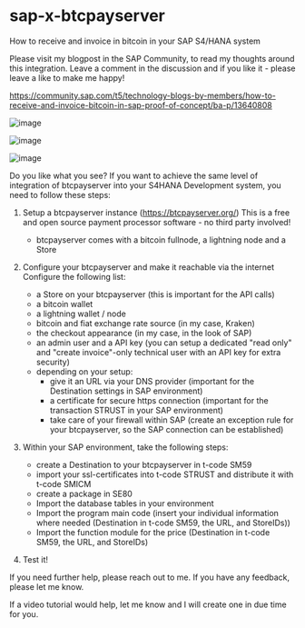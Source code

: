 # sap-x-btcpayserver
How to receive and invoice in bitcoin in your SAP S4/HANA system

Please visit my blogpost in the SAP Community, to read my thoughts around this integration.
Leave a comment in the discussion and if you like it - please leave a like to make me happy!

https://community.sap.com/t5/technology-blogs-by-members/how-to-receive-and-invoice-bitcoin-in-sap-proof-of-concept/ba-p/13640808

![image](https://github.com/konigra99/sap-x-btcpayserver/assets/164070213/bd4933e4-48a9-4000-a29e-94eedb16fd9b)

![image](https://github.com/konigra99/sap-x-btcpayserver/assets/164070213/0b00f371-eb24-4a46-8358-21138a737b76)

![image](https://github.com/konigra99/sap-x-btcpayserver/assets/164070213/bc132039-750e-43df-a2cf-8be2dce1f1a9)


Do you like what you see?
If you want to achieve the same level of integration of btcpayserver into your S4HANA Development system, you need to follow these steps:

1. Setup a btcpayserver instance (https://btcpayserver.org/) This is a free and open source payment processor software - no third party involved!
   - btcpayserver comes with a bitcoin fullnode, a lightning node and a Store

2. Configure your btcpayserver and make it reachable via the internet
   Configure the following list:
   - a Store on your btcpayserver (this is important for the API calls)
   - a bitcoin wallet
   - a lightning wallet / node
   - bitcoin and fiat exchange rate source (in my case, Kraken)
   - the checkout appearance (in my case, in the look of SAP)
   - an admin user and a API key (you can setup a dedicated "read only" and "create invoice"-only technical user with an API key for extra security)
   - depending on your setup:
      - give it an URL via your DNS provider (important for the Destination settings in SAP environment)
      - a certificate for secure https connection (important for the transaction STRUST in your SAP environment)
      - take care of your firewall within SAP (create an exception rule for your btcpayserver, so the SAP connection can be established)

5. Within your SAP environment, take the following steps:
   - create a Destination to your btcpayserver in t-code SM59
   - import your ssl-certificates into t-code STRUST and distribute it with t-code SMICM
   - create a package in SE80
   - Import the database tables in your environment
   - Import the program main code (insert your individual information where needed (Destination in t-code SM59, the URL, and StoreIDs))
   - Import the function module for the price (Destination in t-code SM59, the URL, and StoreIDs)

6. Test it!

If you need further help, please reach out to me.
If you have any feedback, please let me know.

If a video tutorial would help, let me know and I will create one in due time for you.
